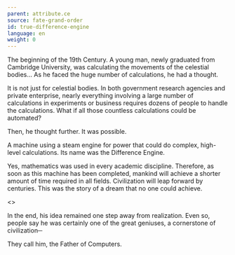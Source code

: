 ```yaml
---
parent: attribute.ce
source: fate-grand-order
id: true-difference-engine
language: en
weight: 0
---
```


The beginning of the 19th Century.
A young man, newly graduated from Cambridge University, was calculating the movements of the celestial bodies…
As he faced the huge number of calculations, he had a thought.

It is not just for celestial bodies.
In both government research agencies and private enterprise, nearly everything involving a large number of calculations in experiments or business requires dozens of people to handle the calculations.
What if all those countless calculations could be automated?

Then, he thought further.
It was possible.

A machine using a steam engine for power that could do complex, high-level calculations.
Its name was the Difference Engine.

Yes, mathematics was used in every academic discipline.
Therefore, as soon as this machine has been completed, mankind will achieve a shorter amount of time required in all fields.
Civilization will leap forward by centuries.
This was the story of a dream that no one could achieve.

<>

In the end, his idea remained one step away from realization.
Even so, people say he was certainly one of the great geniuses, a cornerstone of civilization─

They call him, the Father of Computers.
